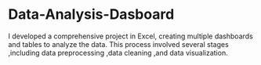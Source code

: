 # Data-Analysis-Dasboard
I developed a comprehensive project in Excel, creating multiple dashboards and tables to analyze the data. This process involved several stages ,including data preprocessing ,data cleaning ,and data visualization. 

